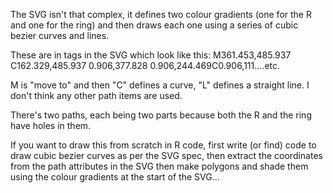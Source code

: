 The SVG isn't that complex, it defines two colour gradients (one for the R and one for the ring) and then draws each one using a series of cubic bezier curves and lines.

These are in <path> tags in the SVG which look like this: M361.453,485.937 C162.329,485.937 0.906,377.828 0.906,244.469C0.906,111....etc.

M is "move to" and then "C" defines a curve, "L" defines a straight line. I don't think any other path items are used.

There's two paths, each being two parts because both the R and the ring have holes in them.

If you want to draw this from scratch in R code, first write (or find) code to draw cubic bezier curves as per the SVG spec, then extract the coordinates from the path attributes in the SVG then make polygons and shade them using the colour gradients at the start of the SVG...
